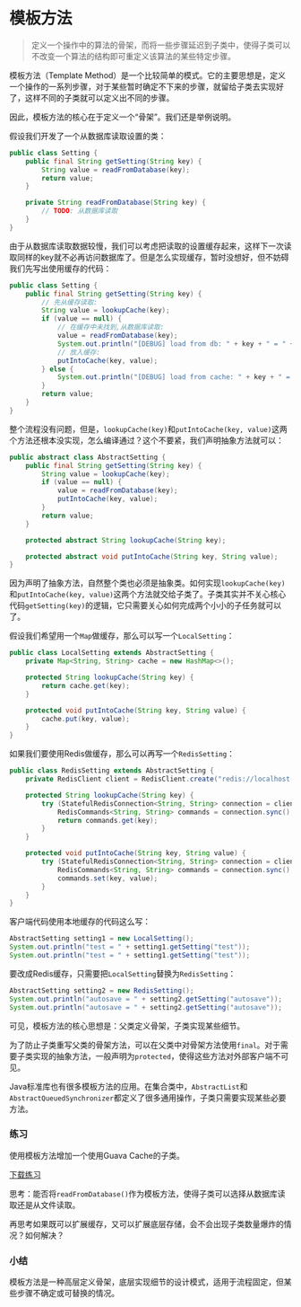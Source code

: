 # 模板方法

> 定义一个操作中的算法的骨架，而将一些步骤延迟到子类中，使得子类可以不改变一个算法的结构即可重定义该算法的某些特定步骤。

模板方法（Template Method）是一个比较简单的模式。它的主要思想是，定义一个操作的一系列步骤，对于某些暂时确定不下来的步骤，就留给子类去实现好了，这样不同的子类就可以定义出不同的步骤。

因此，模板方法的核心在于定义一个“骨架”。我们还是举例说明。

假设我们开发了一个从数据库读取设置的类：

```java
public class Setting {
    public final String getSetting(String key) {
        String value = readFromDatabase(key);
        return value;
    }

	private String readFromDatabase(String key) {
        // TODO: 从数据库读取
    }
}
```

由于从数据库读取数据较慢，我们可以考虑把读取的设置缓存起来，这样下一次读取同样的key就不必再访问数据库了。但是怎么实现缓存，暂时没想好，但不妨碍我们先写出使用缓存的代码：

```java
public class Setting {
    public final String getSetting(String key) {
        // 先从缓存读取:
        String value = lookupCache(key);
        if (value == null) {
            // 在缓存中未找到,从数据库读取:
            value = readFromDatabase(key);
            System.out.println("[DEBUG] load from db: " + key + " = " + value);
            // 放入缓存:
            putIntoCache(key, value);
        } else {
            System.out.println("[DEBUG] load from cache: " + key + " = " + value);
        }
        return value;
    }
}
```

整个流程没有问题，但是，`lookupCache(key)`和`putIntoCache(key, value)`这两个方法还根本没实现，怎么编译通过？这个不要紧，我们声明抽象方法就可以：

```java
public abstract class AbstractSetting {
    public final String getSetting(String key) {
        String value = lookupCache(key);
        if (value == null) {
            value = readFromDatabase(key);
            putIntoCache(key, value);
        }
        return value;
    }

    protected abstract String lookupCache(String key);

    protected abstract void putIntoCache(String key, String value);
}
```

因为声明了抽象方法，自然整个类也必须是抽象类。如何实现`lookupCache(key)`和`putIntoCache(key, value)`这两个方法就交给子类了。子类其实并不关心核心代码`getSetting(key)`的逻辑，它只需要关心如何完成两个小小的子任务就可以了。

假设我们希望用一个`Map`做缓存，那么可以写一个`LocalSetting`：

```java
public class LocalSetting extends AbstractSetting {
    private Map<String, String> cache = new HashMap<>();

    protected String lookupCache(String key) {
        return cache.get(key);
    }

    protected void putIntoCache(String key, String value) {
        cache.put(key, value);
    }
}
```

如果我们要使用Redis做缓存，那么可以再写一个`RedisSetting`：

```java
public class RedisSetting extends AbstractSetting {
    private RedisClient client = RedisClient.create("redis://localhost:6379");

    protected String lookupCache(String key) {
        try (StatefulRedisConnection<String, String> connection = client.connect()) {
            RedisCommands<String, String> commands = connection.sync();
            return commands.get(key);
        }
    }

    protected void putIntoCache(String key, String value) {
        try (StatefulRedisConnection<String, String> connection = client.connect()) {
            RedisCommands<String, String> commands = connection.sync();
            commands.set(key, value);
        }
    }
}
```

客户端代码使用本地缓存的代码这么写：

```java
AbstractSetting setting1 = new LocalSetting();
System.out.println("test = " + setting1.getSetting("test"));
System.out.println("test = " + setting1.getSetting("test"));
```

要改成Redis缓存，只需要把`LocalSetting`替换为`RedisSetting`：

```java
AbstractSetting setting2 = new RedisSetting();
System.out.println("autosave = " + setting2.getSetting("autosave"));
System.out.println("autosave = " + setting2.getSetting("autosave"));
```

可见，模板方法的核心思想是：父类定义骨架，子类实现某些细节。

为了防止子类重写父类的骨架方法，可以在父类中对骨架方法使用`final`。对于需要子类实现的抽象方法，一般声明为`protected`，使得这些方法对外部客户端不可见。

Java标准库也有很多模板方法的应用。在集合类中，`AbstractList`和`AbstractQueuedSynchronizer`都定义了很多通用操作，子类只需要实现某些必要方法。

### 练习

使用模板方法增加一个使用Guava Cache的子类。

[下载练习](pattern-template-method.zip)

思考：能否将`readFromDatabase()`作为模板方法，使得子类可以选择从数据库读取还是从文件读取。

再思考如果既可以扩展缓存，又可以扩展底层存储，会不会出现子类数量爆炸的情况？如何解决？

### 小结

模板方法是一种高层定义骨架，底层实现细节的设计模式，适用于流程固定，但某些步骤不确定或可替换的情况。
